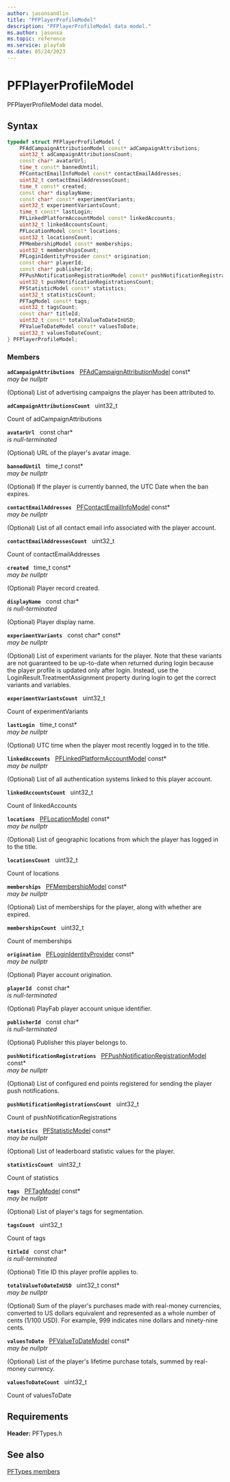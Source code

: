 ```yaml
---
author: jasonsandlin
title: "PFPlayerProfileModel"
description: "PFPlayerProfileModel data model."
ms.author: jasonsa
ms.topic: reference
ms.service: playfab
ms.date: 05/24/2023
---
```


# PFPlayerProfileModel  

PFPlayerProfileModel data model.  

## Syntax  
  
```cpp
typedef struct PFPlayerProfileModel {  
    PFAdCampaignAttributionModel const* adCampaignAttributions;  
    uint32_t adCampaignAttributionsCount;  
    const char* avatarUrl;  
    time_t const* bannedUntil;  
    PFContactEmailInfoModel const* contactEmailAddresses;  
    uint32_t contactEmailAddressesCount;  
    time_t const* created;  
    const char* displayName;  
    const char* const* experimentVariants;  
    uint32_t experimentVariantsCount;  
    time_t const* lastLogin;  
    PFLinkedPlatformAccountModel const* linkedAccounts;  
    uint32_t linkedAccountsCount;  
    PFLocationModel const* locations;  
    uint32_t locationsCount;  
    PFMembershipModel const* memberships;  
    uint32_t membershipsCount;  
    PFLoginIdentityProvider const* origination;  
    const char* playerId;  
    const char* publisherId;  
    PFPushNotificationRegistrationModel const* pushNotificationRegistrations;  
    uint32_t pushNotificationRegistrationsCount;  
    PFStatisticModel const* statistics;  
    uint32_t statisticsCount;  
    PFTagModel const* tags;  
    uint32_t tagsCount;  
    const char* titleId;  
    uint32_t const* totalValueToDateInUSD;  
    PFValueToDateModel const* valuesToDate;  
    uint32_t valuesToDateCount;  
} PFPlayerProfileModel;  
```
  
### Members  
  
**`adCampaignAttributions`** &nbsp; [PFAdCampaignAttributionModel](pfadcampaignattributionmodel.md) const*  
*may be nullptr*  
  
(Optional) List of advertising campaigns the player has been attributed to.
  
**`adCampaignAttributionsCount`** &nbsp; uint32_t  
  
Count of adCampaignAttributions
  
**`avatarUrl`** &nbsp; const char*  
*is null-terminated*  
  
(Optional) URL of the player's avatar image.
  
**`bannedUntil`** &nbsp; time_t const*  
*may be nullptr*  
  
(Optional) If the player is currently banned, the UTC Date when the ban expires.
  
**`contactEmailAddresses`** &nbsp; [PFContactEmailInfoModel](pfcontactemailinfomodel.md) const*  
*may be nullptr*  
  
(Optional) List of all contact email info associated with the player account.
  
**`contactEmailAddressesCount`** &nbsp; uint32_t  
  
Count of contactEmailAddresses
  
**`created`** &nbsp; time_t const*  
*may be nullptr*  
  
(Optional) Player record created.
  
**`displayName`** &nbsp; const char*  
*is null-terminated*  
  
(Optional) Player display name.
  
**`experimentVariants`** &nbsp; const char* const*  
*may be nullptr*  
  
(Optional) List of experiment variants for the player. Note that these variants are not guaranteed to be up-to-date when returned during login because the player profile is updated only after login. Instead, use the LoginResult.TreatmentAssignment property during login to get the correct variants and variables.
  
**`experimentVariantsCount`** &nbsp; uint32_t  
  
Count of experimentVariants
  
**`lastLogin`** &nbsp; time_t const*  
*may be nullptr*  
  
(Optional) UTC time when the player most recently logged in to the title.
  
**`linkedAccounts`** &nbsp; [PFLinkedPlatformAccountModel](pflinkedplatformaccountmodel.md) const*  
*may be nullptr*  
  
(Optional) List of all authentication systems linked to this player account.
  
**`linkedAccountsCount`** &nbsp; uint32_t  
  
Count of linkedAccounts
  
**`locations`** &nbsp; [PFLocationModel](pflocationmodel.md) const*  
*may be nullptr*  
  
(Optional) List of geographic locations from which the player has logged in to the title.
  
**`locationsCount`** &nbsp; uint32_t  
  
Count of locations
  
**`memberships`** &nbsp; [PFMembershipModel](pfmembershipmodel.md) const*  
*may be nullptr*  
  
(Optional) List of memberships for the player, along with whether are expired.
  
**`membershipsCount`** &nbsp; uint32_t  
  
Count of memberships
  
**`origination`** &nbsp; [PFLoginIdentityProvider](../enums/pfloginidentityprovider.md) const*  
*may be nullptr*  
  
(Optional) Player account origination.
  
**`playerId`** &nbsp; const char*  
*is null-terminated*  
  
(Optional) PlayFab player account unique identifier.
  
**`publisherId`** &nbsp; const char*  
*is null-terminated*  
  
(Optional) Publisher this player belongs to.
  
**`pushNotificationRegistrations`** &nbsp; [PFPushNotificationRegistrationModel](pfpushnotificationregistrationmodel.md) const*  
*may be nullptr*  
  
(Optional) List of configured end points registered for sending the player push notifications.
  
**`pushNotificationRegistrationsCount`** &nbsp; uint32_t  
  
Count of pushNotificationRegistrations
  
**`statistics`** &nbsp; [PFStatisticModel](pfstatisticmodel.md) const*  
*may be nullptr*  
  
(Optional) List of leaderboard statistic values for the player.
  
**`statisticsCount`** &nbsp; uint32_t  
  
Count of statistics
  
**`tags`** &nbsp; [PFTagModel](pftagmodel.md) const*  
*may be nullptr*  
  
(Optional) List of player's tags for segmentation.
  
**`tagsCount`** &nbsp; uint32_t  
  
Count of tags
  
**`titleId`** &nbsp; const char*  
*is null-terminated*  
  
(Optional) Title ID this player profile applies to.
  
**`totalValueToDateInUSD`** &nbsp; uint32_t const*  
*may be nullptr*  
  
(Optional) Sum of the player's purchases made with real-money currencies, converted to US dollars equivalent and represented as a whole number of cents (1/100 USD). For example, 999 indicates nine dollars and ninety-nine cents.
  
**`valuesToDate`** &nbsp; [PFValueToDateModel](pfvaluetodatemodel.md) const*  
*may be nullptr*  
  
(Optional) List of the player's lifetime purchase totals, summed by real-money currency.
  
**`valuesToDateCount`** &nbsp; uint32_t  
  
Count of valuesToDate
  
  
## Requirements  
  
**Header:** PFTypes.h
  
## See also  
[PFTypes members](../pftypes_members.md)  

  
  
